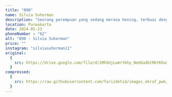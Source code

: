 ```yaml
---
title: "090"
name: Silvia Suherman
description: "Seorang perempuan yang sedang merasa hening, terbuai dengan alur hidupnya hingga membuat ia dewasa dan sudah tidak takut kesepian, bersama kupu-kupu dan alam ia bersatu."
location: Purwakarta
date: 2024-05-23
phoneNumber : "62"
alt: "090 - Silvia Suherman"
price: ""
instagram: "silviasuherman11"
original:
  {
    src: https://drive.google.com/file/d/1MhXUjLwmrYbhy_Ne66adGtRKYKOu8GHG/view?usp=sharing,
  }
compressed:
  {
    src: https://raw.githubusercontent.com/farizdotid/images_ekraf_pwk/main/purwarupa/compressed/090_Silvia.jpg,
  }
---
```

